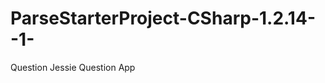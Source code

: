 ParseStarterProject-CSharp-1.2.14--1-
=====================================

Question
Jessie Question App
